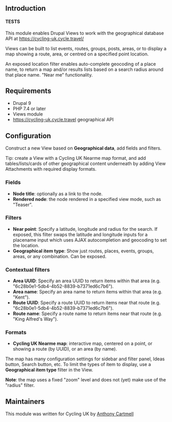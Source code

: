 ## Introduction
#### TESTS
This module enables Drupal Views to work with the geographical database API at https://cycling-uk.cycle.travel/

Views can be built to list events, routes, groups, posts, areas, or to display a map showing a route, area, or centred
on a specified point location.

An exposed location filter enables auto-complete geocoding of a place name, to return a map and/or results lists
based on a search radius around that place name. "Near me" functionality.

## Requirements

* Drupal 9
* PHP 7.4 or later
* Views module
* https://cycling-uk.cycle.travel geographical API

## Configuration

Construct a new View based on **Geographical data**, add fields and filters.

Tip: create a View with a Cycling UK Nearme map format, and add tables/lists/cards of other geographical content
underneath by adding View Attachments with required display formats.

### Fields

* **Node title**: optionally as a link to the node.
* **Rendered node**: the node rendered in a specified view mode, such as "Teaser".

### Filters

* **Near point**: Specify a latitude, longitude and radius for the search. If exposed, this filter swaps the latitude
  and longitude inputs for a placename input which uses AJAX autocompletion and geocoding to set the location.
* **Geographical item type**: Show just routes, places, events, groups, areas, or any combination. Can be exposed.

### Contextual filters

* **Area UUID**: Specify an area UUID to return items within that area (e.g. "6c28b0e1-5db4-4b52-8839-b7371ed6c7b6").
* **Area name**: Specify an area name to return items within that area (e.g. "Kent").
* **Route UUID**: Specify a route UUID to return items near that route (e.g. "6c28b0e1-5db4-4b52-8839-b7371ed6c7b6").
* **Route name**: Specify a route name to return items near that route (e.g. "King Alfred's Way").

### Formats

* **Cycling UK Nearme map**: interactive map, centered on a point, or showing a route (by UUID), or an area (by name).

The map has many configuration settings for sidebar and filter panel, Ideas button, Search button, etc. To limit the
types of item to display, use a **Geographical item type** filter in the View.

**Note**: the map uses a fixed "zoom" level and does not (yet) make use of the "radius" filter.

## Maintainers

This module was written for Cycling UK by [Anthony Cartmell](mailto:ajcartmell@fonant.com)
